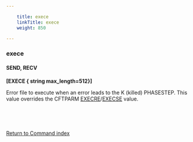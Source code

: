 ```yaml
---

    title: exece
    linkTitle: exece
    weight: 850

---
```

### exece

#### SEND, RECV

****\[EXECE { string max\_length=512}\]****

Error file to execute when an error leads to the K (killed) PHASESTEP. This value overrides the CFTPARM [EXECRE](../execre)/[EXECSE](../execse) value.

 

 

[Return to Command index](../../)
